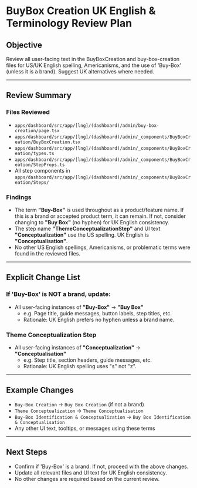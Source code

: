 # BuyBox Creation UK English & Terminology Review Plan

## Objective
Review all user-facing text in the BuyBoxCreation and buy-box-creation files for US/UK English spelling, Americanisms, and the use of 'Buy-Box' (unless it is a brand). Suggest UK alternatives where needed.

---

## Review Summary

### Files Reviewed
- `apps/dashboard/src/app/[lng]/(dashboard)/admin/buy-box-creation/page.tsx`
- `apps/dashboard/src/app/[lng]/(dashboard)/admin/_components/BuyBoxCreation/BuyBoxCreation.tsx`
- `apps/dashboard/src/app/[lng]/(dashboard)/admin/_components/BuyBoxCreation/types.ts`
- `apps/dashboard/src/app/[lng]/(dashboard)/admin/_components/BuyBoxCreation/StepProps.ts`
- All step components in `apps/dashboard/src/app/[lng]/(dashboard)/admin/_components/BuyBoxCreation/Steps/`

### Findings
- The term **"Buy-Box"** is used throughout as a product/feature name. If this is a brand or accepted product term, it can remain. If not, consider changing to **"Buy Box"** (no hyphen) for UK English consistency.
- The step name **"ThemeConceptualizationStep"** and UI text **"Conceptualization"** use the US spelling. UK English is **"Conceptualisation"**.
- No other US English spellings, Americanisms, or problematic terms were found in the reviewed files.

---

## Explicit Change List

### If 'Buy-Box' is NOT a brand, update:
- All user-facing instances of **"Buy-Box"** → **"Buy Box"**
  - e.g. Page title, guide messages, button labels, step titles, etc.
  - Rationale: UK English prefers no hyphen unless a brand name.

### Theme Conceptualization Step
- All user-facing instances of **"Conceptualization"** → **"Conceptualisation"**
  - e.g. Step title, section headers, guide messages, etc.
  - Rationale: UK English spelling uses "s" not "z".

---

## Example Changes
- `Buy-Box Creation` → `Buy Box Creation` (if not a brand)
- `Theme Conceptualization` → `Theme Conceptualisation`
- `Buy-Box Identification & Conceptualization` → `Buy Box Identification & Conceptualisation`
- Any other UI text, tooltips, or messages using these terms

---

## Next Steps
- Confirm if 'Buy-Box' is a brand. If not, proceed with the above changes.
- Update all relevant files and UI text for UK English consistency.
- No other changes are required based on the current review. 